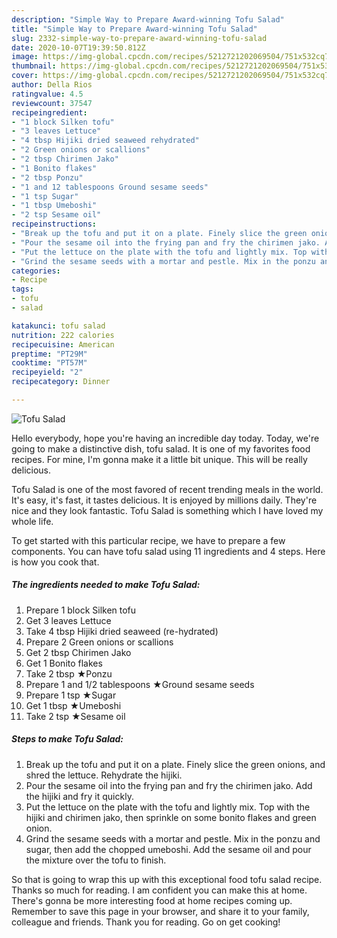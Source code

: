 ```yaml
---
description: "Simple Way to Prepare Award-winning Tofu Salad"
title: "Simple Way to Prepare Award-winning Tofu Salad"
slug: 2332-simple-way-to-prepare-award-winning-tofu-salad
date: 2020-10-07T19:39:50.812Z
image: https://img-global.cpcdn.com/recipes/5212721202069504/751x532cq70/tofu-salad-recipe-main-photo.jpg
thumbnail: https://img-global.cpcdn.com/recipes/5212721202069504/751x532cq70/tofu-salad-recipe-main-photo.jpg
cover: https://img-global.cpcdn.com/recipes/5212721202069504/751x532cq70/tofu-salad-recipe-main-photo.jpg
author: Della Rios
ratingvalue: 4.5
reviewcount: 37547
recipeingredient:
- "1 block Silken tofu"
- "3 leaves Lettuce"
- "4 tbsp Hijiki dried seaweed rehydrated"
- "2 Green onions or scallions"
- "2 tbsp Chirimen Jako"
- "1 Bonito flakes"
- "2 tbsp Ponzu"
- "1 and 12 tablespoons Ground sesame seeds"
- "1 tsp Sugar"
- "1 tbsp Umeboshi"
- "2 tsp Sesame oil"
recipeinstructions:
- "Break up the tofu and put it on a plate. Finely slice the green onions, and shred the lettuce. Rehydrate the hijiki."
- "Pour the sesame oil into the frying pan and fry the chirimen jako. Add the hijiki and fry it quickly."
- "Put the lettuce on the plate with the tofu and lightly mix. Top with the hijiki and chirimen jako, then sprinkle on some bonito flakes and green onion."
- "Grind the sesame seeds with a mortar and pestle. Mix in the ponzu and sugar, then add the chopped umeboshi. Add the sesame oil and pour the mixture over the tofu to finish."
categories:
- Recipe
tags:
- tofu
- salad

katakunci: tofu salad 
nutrition: 222 calories
recipecuisine: American
preptime: "PT29M"
cooktime: "PT57M"
recipeyield: "2"
recipecategory: Dinner

---
```



![Tofu Salad](https://img-global.cpcdn.com/recipes/5212721202069504/751x532cq70/tofu-salad-recipe-main-photo.jpg)

Hello everybody, hope you're having an incredible day today. Today, we're going to make a distinctive dish, tofu salad. It is one of my favorites food recipes. For mine, I'm gonna make it a little bit unique. This will be really delicious.



Tofu Salad is one of the most favored of recent trending meals in the world. It's easy, it's fast, it tastes delicious. It is enjoyed by millions daily. They're nice and they look fantastic. Tofu Salad is something which I have loved my whole life.


To get started with this particular recipe, we have to prepare a few components. You can have tofu salad using 11 ingredients and 4 steps. Here is how you cook that.

<!--inarticleads1-->

##### The ingredients needed to make Tofu Salad:

1. Prepare 1 block Silken tofu
1. Get 3 leaves Lettuce
1. Take 4 tbsp Hijiki dried seaweed (re-hydrated)
1. Prepare 2 Green onions or scallions
1. Get 2 tbsp Chirimen Jako
1. Get 1 Bonito flakes
1. Take 2 tbsp ★Ponzu
1. Prepare 1 and 1/2 tablespoons ★Ground sesame seeds
1. Prepare 1 tsp ★Sugar
1. Get 1 tbsp ★Umeboshi
1. Take 2 tsp ★Sesame oil




<!--inarticleads2-->

##### Steps to make Tofu Salad:

1. Break up the tofu and put it on a plate. Finely slice the green onions, and shred the lettuce. Rehydrate the hijiki.
1. Pour the sesame oil into the frying pan and fry the chirimen jako. Add the hijiki and fry it quickly.
1. Put the lettuce on the plate with the tofu and lightly mix. Top with the hijiki and chirimen jako, then sprinkle on some bonito flakes and green onion.
1. Grind the sesame seeds with a mortar and pestle. Mix in the ponzu and sugar, then add the chopped umeboshi. Add the sesame oil and pour the mixture over the tofu to finish.




So that is going to wrap this up with this exceptional food tofu salad recipe. Thanks so much for reading. I am confident you can make this at home. There's gonna be more interesting food at home recipes coming up. Remember to save this page in your browser, and share it to your family, colleague and friends. Thank you for reading. Go on get cooking!
